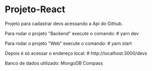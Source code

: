 # Projeto-React
Projeto para cadastrar devs acessando a Api do Github.

Para rodar o projeto "Backend" execute o comando: # yarn dev

Para rodar o projeto "Web" execute o comando: # yarn start

Depois é só acessar o endereço local: # http://localhost:3000/devs

Banco de dados utilizado: MongoDB Compass

